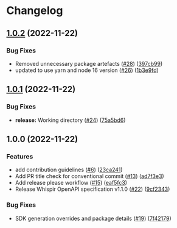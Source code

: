 # Changelog

## [1.0.2](https://github.com/whispir/whispir-node/compare/v1.0.1...v1.0.2) (2022-11-22)


### Bug Fixes

* Removed unnecessary package artefacts ([#28](https://github.com/whispir/whispir-node/issues/28)) ([397cb99](https://github.com/whispir/whispir-node/commit/397cb99244affcdb555c24934dee33664bb3ee4c))
* updated to use yarn and node 16 version ([#26](https://github.com/whispir/whispir-node/issues/26)) ([1b3e9fd](https://github.com/whispir/whispir-node/commit/1b3e9fd8e9f0c68c5fe0cd471864b86e8c574139))

## [1.0.1](https://github.com/whispir/whispir-node/compare/v1.0.0...v1.0.1) (2022-11-22)


### Bug Fixes

* **release:** Working directory ([#24](https://github.com/whispir/whispir-node/issues/24)) ([75a5bd6](https://github.com/whispir/whispir-node/commit/75a5bd61df0438f0362219754a52bccb62e847f5))

## 1.0.0 (2022-11-22)


### Features

* add contribution guidelines ([#6](https://github.com/whispir/whispir-node/issues/6)) ([23ca241](https://github.com/whispir/whispir-node/commit/23ca241977eaff909e79cf163f9934f0c93f7c5d))
* Add PR title check for conventional commit ([#13](https://github.com/whispir/whispir-node/issues/13)) ([ad7f3e3](https://github.com/whispir/whispir-node/commit/ad7f3e31efcf672565393ac0a16f8ec96ce8c076))
* Add release please workflow ([#15](https://github.com/whispir/whispir-node/issues/15)) ([eaf5fc3](https://github.com/whispir/whispir-node/commit/eaf5fc30fb9dcead949dcff97c9b7a5675bcb7a1))
* Release Whispir OpenAPI specification v1.1.0 ([#22](https://github.com/whispir/whispir-node/issues/22)) ([9cf2343](https://github.com/whispir/whispir-node/commit/9cf234340fe095f6efeffa979c48b212c8a90c4e))


### Bug Fixes

* SDK generation overrides and package details ([#19](https://github.com/whispir/whispir-node/issues/19)) ([7f42179](https://github.com/whispir/whispir-node/commit/7f421791ac722039b42c75403a1161f1f94135a8))
